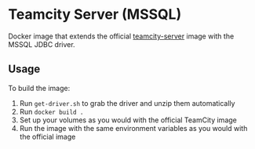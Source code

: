 Teamcity Server (MSSQL)
=======================

Docker image that extends the official [teamcity-server](https://hub.docker.com/r/jetbrains/teamcity-server/) image with the MSSQL JDBC driver. 

Usage
-----

To build the image:

1. Run `get-driver.sh` to grab the driver and unzip them automatically
2. Run `docker build .`
3. Set up your volumes as you would with the official TeamCity image
4. Run the image with the same environment variables as you would with the official image
